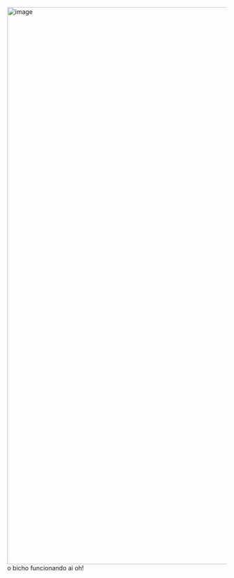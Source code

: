 <img width="960" height="1280" alt="image" src="https://github.com/user-attachments/assets/0b199ec6-9ff3-4cc4-bb84-fb667b9db61c" />
o bicho funcionando ai oh!

